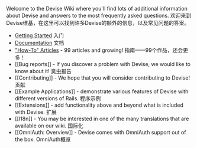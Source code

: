 Welcome to the Devise Wiki where you'll find lots of additional information about Devise and answers to the most frequently asked questions.
欢迎来到Devise维基，在这里可以找到许多Devise的额外的信息，以及常见问题的答案。

* [Getting Started](https://github.com/plataformatec/devise#getting-started)
  入门
* [Documentation](http://rubydoc.info/github/plataformatec/devise/)
  文档
* ["How-To" Articles](http://github.com/plataformatec/devise/wiki/How-Tos) - 99 articles and growing!
  指南——99个作品，还会更多！
* [[Bug reports]] - If you discover a problem with Devise, we would like to know about it!
  臭虫报告
* [[Contributing]] - We hope that you will consider contributing to Devise!
  贡献
* [[Example Applications]] - demonstrate various features of Devise with different versions of Rails.
  程序示例
* [[Extensions]] - add functionality above and beyond what is included with Devise.
  扩展
* [[I18n]] - You may be interested in one of the many translations that are available on our wiki.
  国际化
* [[OmniAuth: Overview]] - Devise comes with OmniAuth support out of the box.
  OmniAuth概览
